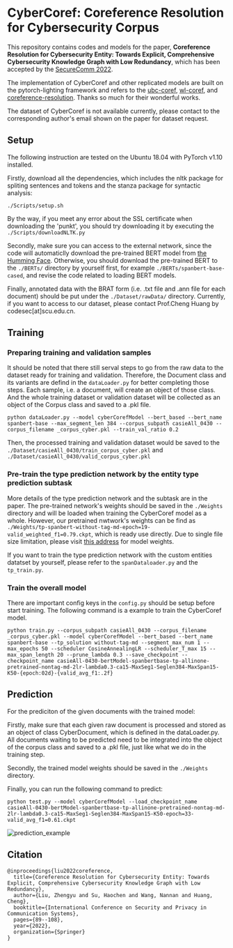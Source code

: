 # CyberCoref: Coreference Resolution for Cybersecurity Corpus

This repository contains codes and models for the paper, **Coreference Resolution for Cybersecurity Entity: Towards Explicit, Comprehensive Cybersecurity Knowledge Graph with Low Redundancy**, which has been accepted by the [SecureComm 2022](https://securecomm.eai-conferences.org/2022/accepted-papers/). 

The implementation of CyberCoref and other replicated models are built on the pytorch-lighting framework and refers to the [ubc-coref](https://github.com/grig-guz/ubc-coref), [wl-coref](https://github.com/vdobrovolskii/wl-coref), and [coreference-resolution](https://github.com/shayneobrien/coreference-resolution). Thanks so much for their wonderful works.

The dataset of CyberCoref is not available currently, please contact to the corresponding author's email shown on the paper for dataset request.

## Setup

The following instruction are tested on the Ubuntu 18.04 with PyTorch v1.10 installed.

Firstly, download all the dependencies, which includes the nltk package for spliting sentences and tokens and the stanza package for syntactic analysis:
```
./Scripts/setup.sh
```
By the way, if you meet any error about the SSL certificate when downloading the 'punkt', you should try downloading it by executing the `./Scripts/downloadNLTK.py` 

Secondly, make sure you can access to the external network, since the code will automaticlly download the pre-trained BERT model from [the Humming Face](https://huggingface.co/). Otherwise, you should download the pre-trained BERT to the `./BERTs/` directory by yourself first, for example `./BERTs/spanbert-base-cased`, and revise the code related to loading BERT models.
 
Finally, annotated data with the BRAT form (i.e. .txt file and .ann file for each document) should be put under the `./Dataset/rawData/` directory. Currently, if you want to access to our dataset, please contact Prof.Cheng Huang by codesec\[at\]scu.edu.cn.

## Training

### Preparing training and validation samples
It should be noted that there still serval steps to go from the raw data to the dataset ready for training and validation. Therefore, the Document class and its variants are defind in the `dataLoader.py` for better completing those steps. Each sample, i.e. a document, will create an object of those class. And the whole training dataset or validation dataset will be collected as an object of the Corpus class and saved to a .pkl file.
```
python dataLoader.py --model cyberCorefModel --bert_based --bert_name spanbert-base --max_segment_len 384 --corpus_subpath casieAll_0430 --corpus_filename _corpus_cyber.pkl --train_val_ratio 0.2
```
Then, the processed training and validation dataset would be saved to the `./Dataset/casieAll_0430/train_corpus_cyber.pkl` and `./Dataset/casieAll_0430/valid_corpus_cyber.pkl`

### Pre-train the type prediction network by the entity type prediction subtask
More details of the type prediction network and the subtask are in the paper. The pre-trained network's weights should be saved in the `./Weights` directory and will be loaded when training the CyberCoref model as a whole. However, our pretrained nwtwork's weights can be find as `./Weights/tp-spanbert-without-tag-md-epoch=19-valid_weighted_f1=0.79.ckpt`, which is ready use directly. Due to single file size limitation, please visit [this address]() for model weights.

If you want to train the type prediction network with the custom entities datatset by yourself, please refer to the `spanDataloader.py` and the `tp_train.py`.

### Train the overall model
There are important config keys in the `config.py` should be setup before start training. The following command is a example to train the CyberCoref model.

```
python train.py --corpus_subpath casieAll_0430 --corpus_filename _corpus_cyber.pkl --model cyberCorefModel --bert_based --bert_name spanbert-base --tp_solution without-tag-md --segment_max_num 1 --max_epochs 50 --scheduler CosineAnnealingLR --scheduler_T_max 15 --max_span_length 20 --prune_lambda 0.3 --save_checkpoint --checkpoint_name casieAll-0430-bertModel-spanbertbase-tp-allinone-pretrained-nontag-md-2lr-lambda0.3-ca15-MaxSeg1-Seglen384-MaxSpan15-K50-{epoch:02d}-{valid_avg_f1:.2f}
```

## Prediction
For the prediciton of the given documents with the trained model:

Firstly, make sure that each given raw document is processed and stored as an object of class CyberDocument, which is defined in the dataLoader.py. All documents waiting to be predicted need to be integrated into the object of the corpus class and saved to a .pkl file, just like what we do in the training step.

Secondly, the trained model weights should be saved in the `./Weights` directory.

Finally, you can run the following command to predict:
```
python test.py --model cyberCorefModel --load_checkpoint_name casieAll-0430-bertModel-spanbertbase-tp-allinone-pretrained-nontag-md-2lr-lambda0.3-ca15-MaxSeg1-Seglen384-MaxSpan15-K50-epoch=33-valid_avg_f1=0.61.ckpt
```
![prediction_example](./prediction_example.gif)

## Citation
```
@inproceedings{liu2022coreference,
  title={Coreference Resolution for Cybersecurity Entity: Towards Explicit, Comprehensive Cybersecurity Knowledge Graph with Low Redundancy},
  author={Liu, Zhengyu and Su, Haochen and Wang, Nannan and Huang, Cheng},
  booktitle={International Conference on Security and Privacy in Communication Systems},
  pages={89--108},
  year={2022},
  organization={Springer}
}
```
